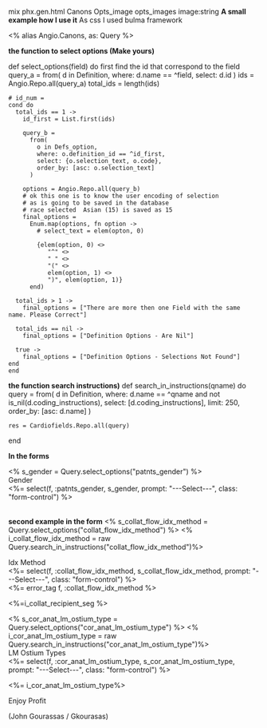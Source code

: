 
mix phx.gen.html Canons Opts_image opts_images image:string 
**A small example how I use it**
 As css I used bulma framework  

<% alias Angio.Canons, as: Query %>

 **the function to select options (Make yours)** 

def select_options(field) do
    first find the id that correspond to the field
    query_a =
      from(
        d in Definition,
        where: d.name == ^field,
        select: d.id
    )
    ids = Angio.Repo.all(query_a)
    total_ids = length(ids)

    # id_num =
    cond do
      total_ids == 1 ->
        id_first = List.first(ids)

        query_b =
          from(
            o in Defs_option,
            where: o.definition_id == ^id_first,
            select: {o.selection_text, o.code},
            order_by: [asc: o.selection_text]
          )

        options = Angio.Repo.all(query_b)
        # ok this one is to know the user encoding of selection
        # as is going to be saved in the database
        # race selected  Asian (15) is saved as 15
        final_options =
          Enum.map(options, fn option ->
            # select_text = elem(opton, 0)

            {elem(option, 0) <>
               "^" <>
               " " <>
               "(" <>
               elem(option, 1) <>
               ")", elem(option, 1)}
          end)

      total_ids > 1 ->
        final_options = ["There are more then one Field with the same name. Please Correct"]

      total_ids == nil ->
        final_options = ["Definition Options - Are Nil"]

      true ->
        final_options = ["Definition Options - Selections Not Found"]
    end
    end

**the function search instructions)**
def search_in_instructions(qname) do
        query =
      from(
        d in Definition,
        where:
          d.name == ^qname and 
                    not is_nil(d.coding_instructions),
        select: [d.coding_instructions],
        limit: 250,
        order_by: [asc: d.name]
      )

    res = Cardiofields.Repo.all(query)
  end

 **In the forms** 
 <div class="column">
        <% s_gender = Query.select_options("patnts_gender") %> 
        <div class="field">
          <label class="label">Gender </label>
            <div class="select is-primary">
            <span class="field_help"></span>
              <%= select(f, :patnts_gender, s_gender, 
                prompt: "---Select---",
                class: "form-control") %>
              <option></option>
            </div>
            <!--select---->
          <!--control---->
        </div>
    </div>

**second example in the form**
<% s_collat_flow_idx_method   =
        Query.select_options("collat_flow_idx_method") %>
  <% i_collat_flow_idx_method =
                raw Query.search_in_instructions("collat_flow_idx_method")%>
 <div class="field">
  <label class="label"> Idx Method </label>
          <div class="control">
            <div class="select is-primary">
              <%= select(f, :collat_flow_idx_method,
s_collat_flow_idx_method,
prompt: "---Select---",
class: "form-control") %>
            </div>
            <%= error_tag f, :collat_flow_idx_method  %>
            <p class="help"><%=i_collat_recipient_seg %></p>
          </div>
          </div>
           </div>
    
<div class="columns">
<div class="column">
<% s_cor_anat_lm_ostium_type = Query.select_options("cor_anat_lm_ostium_type") %>
<% i_cor_anat_lm_ostium_type =
raw  Query.search_in_instructions("cor_anat_lm_ostium_type")%>
 <div class="field">
<label class="label">LM Ostium Types  </label>
<div class="control">
<div class="select is-primary">
<span class="field_help"> </span>
<%= select(f, :cor_anat_lm_ostium_type,
s_cor_anat_lm_ostium_type,
prompt: "---Select---",
class: "form-control") %>
</div>
<p class="help">
<%= i_cor_anat_lm_ostium_type%>
</p>
</div>
</div>

Enjoy Profit 

(John Gourassas / Gkourasas)
